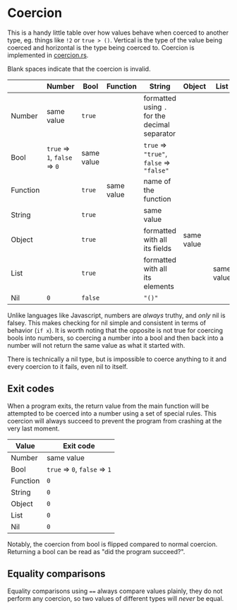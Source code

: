 # Coercion

This is a handy little table over how values behave when coerced to another type, eg. things like `!2` or `true > ()`. Vertical is the type of the value being coerced and horizontal is the type being coerced to. Coercion is implemented in [coercion.rs](src/runtime/src/runtime/value/coercion.rs).

Blank spaces indicate that the coercion is invalid.

|          | Number                        | Bool       | Function   | String                                        | Object      | List       |
|----------|-------------------------------|------------|------------|-----------------------------------------------|-------------|------------|
| Number   | same value                    | `true`     |            | formatted using `.` for the decimal separator |             |            |
| Bool     | `true` => `1`, `false` => `0` | same value |            | `true` => `"true"`, `false` => `"false"`      |             |            |
| Function |                               | `true`     | same value | name of the function                          |             |            |
| String   |                               | `true`     |            | same value                                    |             |            |
| Object   |                               | `true`     |            | formatted with all its fields                 | same value  |            |
| List     |                               | `true`     |            | formatted with all its elements               |             | same value |
| Nil      | `0`                           | `false`    |            | `"()"`                                        |             |            |

Unlike languages like Javascript, numbers are *always* truthy, and *only* nil is falsey. This makes checking for nil simple and consistent in terms of behavior (`if x`). It is worth noting that the opposite is not true for coercing bools into numbers, so coercing a number into a bool and then back into a number will not return the same value as what it started with.

There is technically a nil type, but is impossible to coerce anything to it and every coercion to it fails, even nil to itself.

## Exit codes

When a program exits, the return value from the main function will be attempted to be coerced into a number using a set of special rules. This coercion will always succeed to prevent the program from crashing at the very last moment.

| Value    | Exit code                     |
|----------|-------------------------------|
| Number   | same value                    |
| Bool     | `true` => `0`, `false` => `1` |
| Function | `0`                           |
| String   | `0`                           |
| Object   | `0`                           |
| List     | `0`                           |
| Nil      | `0`                           |

Notably, the coercion from bool is flipped compared to normal coercion. Returning a bool can be read as "did the program succeed?".

## Equality comparisons

Equality comparisons using `==` always compare values plainly, they do not perform any coercion, so two values of different types will *never* be equal.
